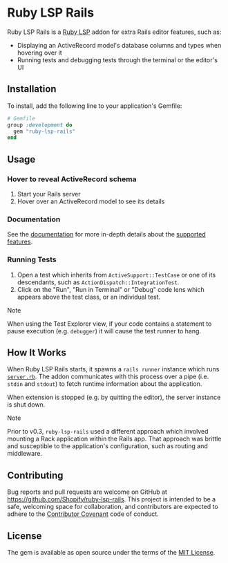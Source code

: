 # Ruby LSP Rails

Ruby LSP Rails is a [Ruby LSP](https://github.com/Shopify/ruby-lsp) addon for extra Rails editor features, such as:

- Displaying an ActiveRecord model's database columns and types when hovering over it
- Running tests and debugging tests through the terminal or the editor's UI

## Installation

To install, add the following line to your application's Gemfile:

```ruby
# Gemfile
group :development do
  gem "ruby-lsp-rails"
end
```

## Usage

### Hover to reveal ActiveRecord schema

1. Start your Rails server
1. Hover over an ActiveRecord model to see its details

### Documentation

See the [documentation](https://shopify.github.io/ruby-lsp-rails) for more in-depth details about the
[supported features](https://shopify.github.io/ruby-lsp-rails/RubyLsp/Rails.html).

### Running Tests

1. Open a test which inherits from `ActiveSupport::TestCase` or one of its descendants, such as `ActionDispatch::IntegrationTest`.
2. Click on the "Run", "Run in Terminal" or "Debug" code lens which appears above the test class, or an individual test.

> [!NOTE]
> When using the Test Explorer view, if your code contains a statement to pause execution (e.g. `debugger`) it will
> cause the test runner to hang.

## How It Works

When Ruby LSP Rails starts, it spawns a `rails runner` instance which runs
[`server.rb`](https://github.com/Shopify/ruby-lsp-rails/blob/main/lib/ruby_lsp/ruby_lsp_rails/server.rb).
The addon communicates with this process over a pipe (i.e. `stdin` and `stdout`) to fetch runtime information about the application.

When extension is stopped (e.g. by quitting the editor), the server instance is shut down.

> [!NOTE]
> Prior to v0.3, `ruby-lsp-rails` used a different approach which involved mounting a Rack application within the Rails app.
> That approach was brittle and susceptible to the application's configuration, such as routing and middleware.

## Contributing

Bug reports and pull requests are welcome on GitHub at https://github.com/Shopify/ruby-lsp-rails. This project is
intended to be a safe, welcoming space for collaboration, and contributors are expected to adhere to the
[Contributor Covenant](https://github.com/Shopify/ruby-lsp-rails/blob/main/CODE_OF_CONDUCT.md) code of conduct.

## License

The gem is available as open source under the terms of the
[MIT License](https://github.com/Shopify/ruby-lsp-rails/blob/main/LICENSE.txt).
